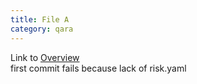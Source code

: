 ```yaml
---
title: File A
category: qara
---
```

Link to [Overview](../overview)  
first commit fails because lack of risk.yaml
